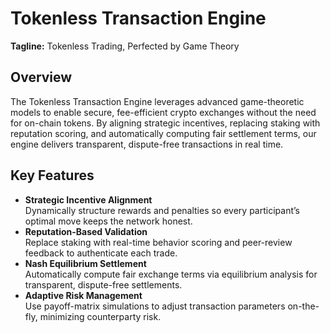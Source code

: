 # Tokenless Transaction Engine

**Tagline:** Tokenless Trading, Perfected by Game Theory

## Overview
The Tokenless Transaction Engine leverages advanced game-theoretic models to enable secure, fee-efficient crypto exchanges without the need for on-chain tokens. By aligning strategic incentives, replacing staking with reputation scoring, and automatically computing fair settlement terms, our engine delivers transparent, dispute-free transactions in real time.

## Key Features

- **Strategic Incentive Alignment**  
  Dynamically structure rewards and penalties so every participant’s optimal move keeps the network honest.
- **Reputation-Based Validation**  
  Replace staking with real-time behavior scoring and peer-review feedback to authenticate each trade.
- **Nash Equilibrium Settlement**  
  Automatically compute fair exchange terms via equilibrium analysis for transparent, dispute-free settlements.
- **Adaptive Risk Management**  
  Use payoff-matrix simulations to adjust transaction parameters on-the-fly, minimizing counterparty risk.

